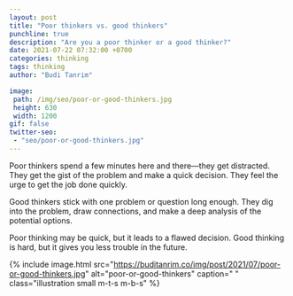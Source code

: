 ```yaml
---
layout: post
title: "Poor thinkers vs. good thinkers"
punchline: true
description: "Are you a poor thinker or a good thinker?"
date: 2021-07-22 07:32:00 +0700
categories: thinking
tags: thinking
author: "Budi Tanrim"

image:
 path: /img/seo/poor-or-good-thinkers.jpg
 height: 630
 width: 1200
gif: false
twitter-seo: 
 - "seo/poor-or-good-thinkers.jpg"
---
```


Poor thinkers spend a few minutes here and there—they get distracted. They get the gist of the problem and make a quick decision. They feel the urge to get the job done quickly. 

Good thinkers stick with one problem or question long enough. They dig into the problem, draw connections, and make a deep analysis of the potential options. 

Poor thinking may be quick, but it leads to a flawed decision. Good thinking is hard, but it gives you less trouble in the future.

{% include image.html 
src="https://buditanrim.co/img/post/2021/07/poor-or-good-thinkers.jpg" 
alt="poor-or-good-thinkers" 
caption=" "
class="illustration small m-t-s m-b-s" %}
